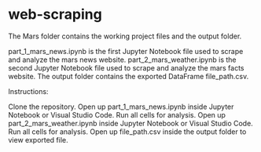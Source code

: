 # web-scraping
  The Mars folder contains the working project files and the output folder.

part_1_mars_news.ipynb is the first Jupyter Notebook file used to scrape and analyze the mars news website.
part_2_mars_weather.ipynb is the second Jupyter Notebook file used to scrape and analyze the mars facts website.
The output folder contains the exported DataFrame file_path.csv.

Instructions:

Clone the repository.
Open up part_1_mars_news.ipynb inside Jupyter Notebook or Visual Studio Code.
Run all cells for analysis.
Open up part_2_mars_weather.ipynb inside Jupyter Notebook or Visual Studio Code.
Run all cells for analysis.
Open up file_path.csv inside the output folder to view exported file.